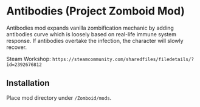 # Antibodies (Project Zomboid Mod)

Antibodies mod expands vanilla zombification mechanic by adding antibodies curve which is loosely based on real-life immune system response. If antibodies overtake the infection, the character will slowly recover.

Steam Workshop: `https://steamcommunity.com/sharedfiles/filedetails/?id=2392676812`

## Installation

Place mod directory under `/Zomboid/mods`.
